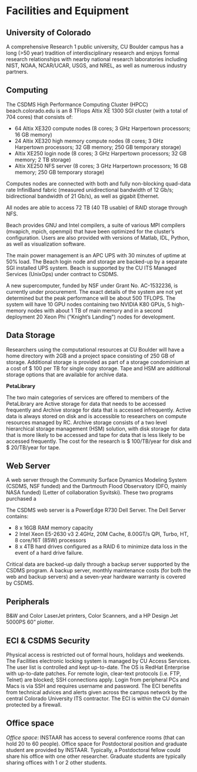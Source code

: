 # Facilities and Equipment

## University of Colorado

A comprehensive Research 1 public university, CU Boulder campus has a long
(>50 year) tradition of interdisciplinary research and enjoys formal research
relationships with nearby national research laboratories including NIST, NOAA,
NCAR/UCAR, USGS, and NREL, as well as numerous industry partners.

## Computing

The CSDMS High Performance Computing Cluster (HPCC) beach.colorado.edu is an
8 TFlops Altix XE 1300 SGI cluster (with a total of 704 cores) that consists
of:

- 64 Altix XE320 compute nodes (8 cores; 3 GHz Harpertown processors; 16 GB
  memory)
- 24 Altix XE320 high memory compute nodes (8 cores; 3 GHz Harpertown
  processors; 32 GB memory; 250 GB temporary storage)
- Altix XE250 login node (8 cores; 3 GHz Harpertown processors; 32 GB memory;
  2 TB storage)
- Altix XE250 NFS server (8 cores; 3 GHz Harpertown processors; 16 GB memory;
  250 GB temporary storage)

Computes nodes are connected with both and fully non-blocking quad-data rate
InfiniBand fabric (measured unidirectional bandwidth of 12 Gb/s; bidirectional
bandwidth of 21 Gb/s), as well as gigabit Ethernet.

All nodes are able to access 72 TB (40 TB usable) of RAID storage through NFS.

Beach provides GNU and Intel compilers, a suite of various MPI compilers
(mvapich, mpich, openmpi) that have been optimized for the cluster’s
configuration. Users are also provided with versions of Matlab, IDL, Python,
as well as visualization software.

The main power management is an APC UPS with 30 minutes of uptime at 50%
load. The Beach login node and storage are backed-up by a separate SGI
installed UPS system. Beach is supported by the CU ITS Managed Services
(UnixOps) under contract to CSDMS.

A new supercomputer, funded by NSF under Grant No. AC-1532236, is currently
under procurement. The exact details of the system are not yet determined but
the peak performance will be about 500 TFLOPS. The system will have 10 GPU
nodes containing two NVIDIA K80 GPUs, 5 high-memory nodes with about 1 TB
of main memory and in a second deployment 20 Xeon Phi ("Knight’s Landing")
nodes for development.

## Data Storage

Researchers using the computational resources at CU Boulder will have a home
directory with 2GB and a project space consisting of 250 GB of storage.
Additional storage is provided as part of a storage condominium at a cost of
$ 100 per TB for single copy storage. Tape and HSM are additional storage
options that are available for archive data.

**PetaLibrary**

The two main categories of services are offered to members of the
PetaLibrary are Active storage for data that needs to be accessed frequently
and Archive storage for data that is accessed infrequently. Active data is
always stored on disk and is accessible to researchers on compute resources
managed by RC. Archive storage consists of a two level hierarchical storage
management (HSM) solution, with disk storage for data that is more likely to
be accessed and tape for data that is less likely to be accessed frequently.
The cost for the research is $ 100/TB/year for disk and $ 20/TB/year for tape.

## Web Server

A web server through the Community Surface Dynamics Modeling System
(CSDMS, NSF funded) and the Dartmouth Flood Observatory (DFO, mainly NASA
funded) (Letter of collaboration Syvitski). These two programs purchased a

The CSDMS web server is a PowerEdge R730 Dell Server. The Dell Server contains:

-  8 x 16GB RAM memory capacity
-  2 Intel Xeon E5-2630 v3 2.4GHz, 20M Cache, 8.00GT/s QPI, Turbo, HT, 8
   core/16T (85W) processors
-  8 x 4TB hard drives configured as a RAID 6 to minimize data loss in the
   event of a hard drive failure.

Critical data are backed-up daily through a backup server supported
by the CSDMS program. A backup server, monthly maintenance costs (for both
the web and backup servers) and a seven-year hardware warranty is covered by
CSDMS.

## Peripherals

B&W and Color LaserJet printers, Color Scanners, and a HP Design Jet 5000PS
60” plotter.

## ECI & CSDMS Security

Physical access is restricted out of formal hours, holidays and weekends.
The Facilities electronic locking system is managed by CU Access Services.
The user list is controlled and kept up-to-date.  The OS is RedHat Enterprise
with up-to-date patches. For remote login, clear-text protocols (i.e. FTP,
Telnet) are blocked; SSH connections apply. Login from peripheral PCs and Macs
is via SSH and requires username and password. The ECI benefits from
technical advices and alerts given across the campus network by the central
Colorado University ITS contractor. The ECI is within the CU domain protected
by a firewall. 

## Office space

*Office space*: INSTAAR has access to several conference rooms (that can hold
20 to 60 people). Office space for Postdoctoral position and graduate student
are provided by INSTAAR. Typically, a Postdoctoral fellow could share his
office with one other researcher. Graduate students are typically sharing
offices with 1 or 2 other students.
